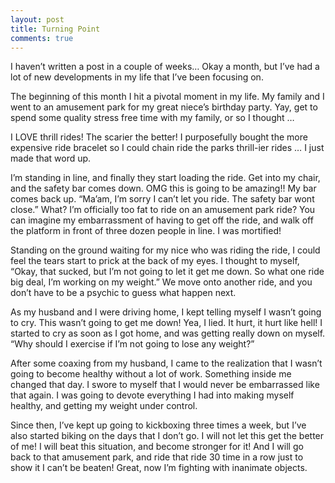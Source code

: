 ```yaml
---
layout: post
title: Turning Point
comments: true
---
```


I haven’t written a post in a couple of weeks… Okay a month, but I’ve had a lot of new developments in my life that I’ve been focusing on.

The beginning of this month I hit a pivotal moment in my life. My family and I went to an amusement park for my great niece’s birthday party. Yay, get to spend some quality stress free time with my family, or so I thought … <!--more-->

I LOVE thrill rides! The scarier the better! I purposefully bought the more expensive ride bracelet so I could chain ride the parks thrill-ier rides … I just made that word up. 

I’m standing in line, and finally they start loading the ride. Get into my chair, and the safety bar comes down. OMG this is going to be amazing!! My bar comes back up. “Ma’am, I’m sorry I can’t let you ride. The safety bar wont close.” What? I’m officially too fat to ride on an amusement park ride? You can imagine my embarrassment of having to get off the ride, and walk off the platform in front of three dozen people in line. I was mortified!

Standing on the ground waiting for my nice who was riding the ride, I could feel the tears start to prick at the back of my eyes. I thought to myself, “Okay, that sucked, but I’m not going to let it get me down. So what one ride big deal, I’m working on my weight.” We move onto another ride, and you don’t have to be a psychic to guess what happen next.

As my husband and I were driving home, I kept telling myself I wasn’t going to cry. This wasn’t going to get me down! Yea, I lied. It hurt, it hurt like hell! I started to cry as soon as I got home, and was getting really down on myself. “Why should I exercise if I’m not going to lose any weight?”

After some coaxing from my husband, I came to the realization that I wasn’t going to become healthy without a lot of work. Something inside me changed that day. I swore to myself that I would never be embarrassed like that again. I was going to devote everything I had into making myself healthy, and getting my weight under control. 

Since then, I’ve kept up going to kickboxing three times a week, but I’ve also started biking on the days that I don’t go. I will not let this get the better of me! I will beat this situation, and become stronger for it! And I will go back to that amusement park, and ride that ride 30 time in a row just to show it I can’t be beaten! Great, now I’m fighting with inanimate objects.
